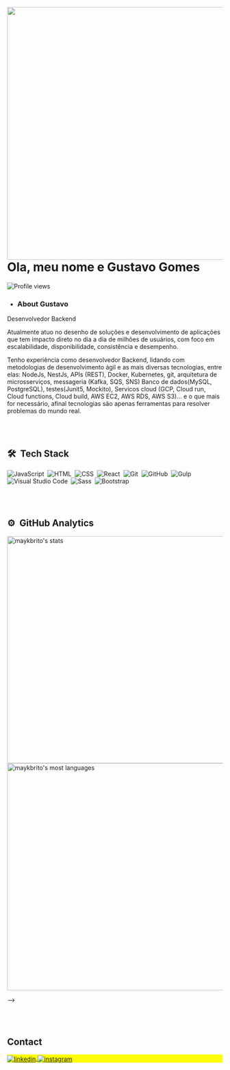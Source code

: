 <img align="right" height="590em" src="https://raw.githubusercontent.com/gist/Gusdev06/a2a5dc47ec90bd1c7416b4c739e5e2a7/raw/79cd0d71cdbc6e0b99056be4e7e058ddc3fd43f9/githubcard.svg"/>
<h1 align="left">Ola, meu nome e Gustavo Gomes</h1>
<p align="left"> <img src="https://komarev.com/ghpvc/?username=Gusdev06&color=yellow" alt="Profile views" /> </p>


- ### About Gustavo

Desenvolvedor Backend

Atualmente atuo no desenho de soluções e desenvolvimento de aplicações que tem impacto direto no dia a dia de milhões de usuários, com foco em escalabilidade, disponibilidade, consistência e desempenho.

Tenho experiência como desenvolvedor Backend, lidando com metodologias de desenvolvimento ágil e as mais diversas tecnologias, entre elas: NodeJs, NestJs, APIs (REST), Docker, Kubernetes, git, arquitetura de microsserviços, messageria (Kafka, SQS, SNS) Banco de dados(MySQL, PostgreSQL), testes(Junit5, Mockito), Servicos cloud (GCP, Cloud run, Cloud functions, Cloud build, AWS EC2, AWS RDS, AWS S3)... e o que mais for necessário, afinal tecnologias são apenas ferramentas para resolver problemas do mundo real.


<br><br>

## 🛠 &nbsp;Tech Stack

![JavaScript](https://img.shields.io/badge/-JavaScript-05122A?style=flat&logo=javascript)&nbsp;
![HTML](https://img.shields.io/badge/-HTML-05122A?style=flat&logo=HTML5)&nbsp;
![CSS](https://img.shields.io/badge/-CSS-05122A?style=flat&logo=CSS3&logoColor=1572B6)&nbsp;
![React](https://img.shields.io/badge/-React-05122A?style=flat&logo=react)&nbsp;
![Git](https://img.shields.io/badge/-Git-05122A?style=flat&logo=git)&nbsp;
![GitHub](https://img.shields.io/badge/-GitHub-05122A?style=flat&logo=github)&nbsp;
![Gulp](https://img.shields.io/badge/-Gulp-05122A?style=flat&logo=gulp)&nbsp;
![Visual Studio Code](https://img.shields.io/badge/-Visual%20Studio%20Code-05122A?style=flat&logo=visual-studio-code&logoColor=007ACC)&nbsp;
![Sass](https://img.shields.io/badge/-Sass-05122A?style=flat&logo=Sass)&nbsp;
![Bootstrap](https://img.shields.io/badge/-bootstrap-05122A?style=flat&logo=bootstrap)&nbsp;

<br><br>

## ⚙️ &nbsp;GitHub Analytics


<p align="left">
<img width="530em" src="https://github-readme-stats.vercel.app/api?username=Gusdev06&show_icons=true&theme=radical" alt="maykbrito's stats"/>
<img width="530em" src="https://github-readme-stats.vercel.app/api/top-langs/?username=Gusdev06&layout=compact&theme=radical" alt="maykbrito's most languages"/>
</p>
-->

<br><br>

## Contact

<p align="left" style="background:yellow">
<a href="https://linkedin.com/in/Gusdev06" target="_blank">
  <img align="center" src="https://img.shields.io/badge/-Gusdev06-05122A?style=flat&logo=linkedin" alt="linkedin"/>
</a>
<a href="https://instagram.com/_gustaagomes_" target="_blank">
 <img align="center" src="https://img.shields.io/badge/-_gustaagomes_-05122A?style=flat&logo=instagram" alt="instagram"/>
</a>
</p>










